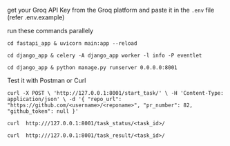 get your Groq API Key from the Groq platform and paste it in the `.env` file (refer .env.example)

run these commands parallely 

`cd fastapi_app & uvicorn main:app --reload`

`cd django_app & celery -A django_app worker -l info -P eventlet`

`cd django_app & python manage.py runserver 0.0.0.0:8001`



Test it with Postman or Curl

`curl -X POST \
  'http://127.0.0.1:8001/start_task/' \
  -H 'Content-Type: application/json' \
  -d '{
    "repo_url": "https://github.com/<username>/<reponame>",
    "pr_number": 82,
    "github_token": null
  }'
  `

`curl  http:///127.0.0.1:8001/task_status/<task_id>/`

`curl  http:///127.0.0.1:8001/task_result/<task_id>/`
